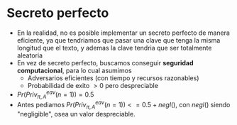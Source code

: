 # Secreto perfecto
- En la realidad, no es posible implementar un secreto perfecto de manera eficiente, ya que tendriamos que pasar una clave que tenga la misma longitud que el texto, y ademas la clave tendria que ser totalmente aleatoria
- En vez de secreto perfecto, buscamos conseguir **seguridad computacional**, para lo cual asumimos
	- Adversarios eficientes (con tiempo y recursos razonables)
	- Probabilidad de exito $> 0$ pero despreciable
- $Pr(Priv_{π,A}^{eav}(n=1)) = 0.5$
- Antes pediamos $Pr(Priv_{π,A}^{eav}(n=1)) <= 0.5 + negl()$, con $negl()$ siendo "negligible", osea un valor despreciable.